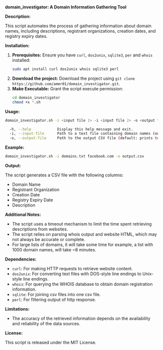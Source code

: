 
**domain_investigator: A Domain Information Gathering Tool**

**Description:**

This script automates the process of gathering information about domain names, including descriptions, registrant organizations, creation dates, and registry expiry dates.

**Installation:**

1. **Prerequisites:** Ensure you have `curl`, `dos2unix`, `sqlite3`, `per` and `whois` installed:
   ```bash
   sudo apt install curl dos2unix whois sqlite3 perl
   ```
2. **Download the project:** Download the project using `git clone https://github.com/ammr01/domain_investigator.git`.
3. **Make Executable:** Grant the script execute permission:
   ```bash
   cd domain_investigator
   chmod +x *.sh
   ```

**Usage:**

```bash
domain_investigator.sh -i <input file 1> -i <input file 2> -o <output file>

  -h, --help            Display this help message and exit.
  -i, --input-file      Path to a text file containing domain names (one per line).
  -o, --output-file     Path to the output CSV file (default: prints to console).
```

**Example:**

```bash
domain_investigator.sh -i domains.txt facebook.com -o output.csv
```

**Output:**

The script generates a CSV file with the following columns:

- Domain Name
- Registrant Organization
- Creation Date
- Registry Expiry Date
- Description

**Additional Notes:**

- The script uses a timeout mechanism to limit the time spent retrieving descriptions from websites.
- The script relies on parsing whois output and website HTML, which may not always be accurate or complete.
- For large lists of domains, it will take some time for example, a list with 1000 domain names, will take ~8 minutes.

**Dependencies:**

- `curl`: For making HTTP requests to retrieve website content.
- `dos2unix`: For converting text files with DOS-style line endings to Unix-style line endings.
- `whois`: For querying the WHOIS database to obtain domain registration information.
- `sqlite`: For joining csv files into one csv file.
- `perl`: For filtering output of http response.

**Limitations:**

- The accuracy of the retrieved information depends on the availability and reliability of the data sources.

**License:**

This script is released under the MIT License.
